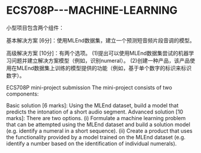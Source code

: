 # ECS708P---MACHINE-LEARNING

小型项目包含两个组件：

基本解决方案 [6分]：使用MLEnd数据集，建立一个预测短音频片段音调的模型。

高级解决方案 [10分]：有两个选项。 
(1)提出可以使用MLEnd数据集尝试的机器学习问题并建立解决方案模型（例如，识别numeral）。
(2)创建一种产品，该产品使用在MLEnd数据集上训练的模型提供的功能（例如，基于单个数字的标识来标识数字）。


ECS708P mini-project submission
The mini-project consists of two components:

Basic solution [6 marks]: Using the MLEnd dataset, build a model that predicts the intonation of a short audio segment.
Advanced solution [10 marks]: There are two options. (i) Formulate a machine learning problem that can be attempted using the MLEnd dataset and build a solution model (e.g. identify a numeral in a short sequence). (ii) Create a product that uses the functionality provided by a model trained on the MLEnd dataset (e.g. identify a number based on the identification of individual numerals).
